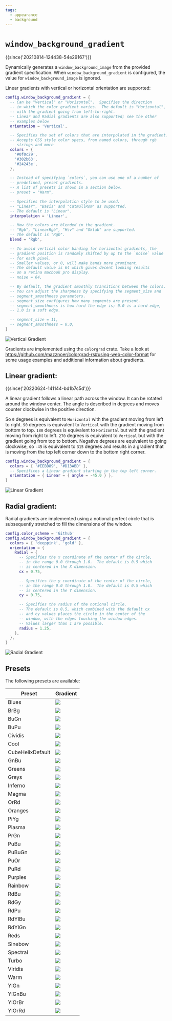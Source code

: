 ```yaml
---
tags:
  - appearance
  - background
---
```

# `window_background_gradient`

{{since('20210814-124438-54e29167')}}

Dynamically generates a `window_background_image` from the provided gradient
specification.  When `window_background_gradient` is configured, the value
for `window_background_image` is ignored.

Linear gradients with vertical or horizontal orientation are supported:

```lua
config.window_background_gradient = {
  -- Can be "Vertical" or "Horizontal".  Specifies the direction
  -- in which the color gradient varies.  The default is "Horizontal",
  -- with the gradient going from left-to-right.
  -- Linear and Radial gradients are also supported; see the other
  -- examples below
  orientation = 'Vertical',

  -- Specifies the set of colors that are interpolated in the gradient.
  -- Accepts CSS style color specs, from named colors, through rgb
  -- strings and more
  colors = {
    '#0f0c29',
    '#302b63',
    '#24243e',
  },

  -- Instead of specifying `colors`, you can use one of a number of
  -- predefined, preset gradients.
  -- A list of presets is shown in a section below.
  -- preset = "Warm",

  -- Specifies the interpolation style to be used.
  -- "Linear", "Basis" and "CatmullRom" as supported.
  -- The default is "Linear".
  interpolation = 'Linear',

  -- How the colors are blended in the gradient.
  -- "Rgb", "LinearRgb", "Hsv" and "Oklab" are supported.
  -- The default is "Rgb".
  blend = 'Rgb',

  -- To avoid vertical color banding for horizontal gradients, the
  -- gradient position is randomly shifted by up to the `noise` value
  -- for each pixel.
  -- Smaller values, or 0, will make bands more prominent.
  -- The default value is 64 which gives decent looking results
  -- on a retina macbook pro display.
  -- noise = 64,

  -- By default, the gradient smoothly transitions between the colors.
  -- You can adjust the sharpness by specifying the segment_size and
  -- segment_smoothness parameters.
  -- segment_size configures how many segments are present.
  -- segment_smoothness is how hard the edge is; 0.0 is a hard edge,
  -- 1.0 is a soft edge.

  -- segment_size = 11,
  -- segment_smoothness = 0.0,
}
```

![Vertical Gradient](../../../screenshots/vertical-gradient.png)

Gradients are implemented using the `colorgrad` crate.
Take a look at <https://github.com/mazznoer/colorgrad-rs#using-web-color-format>
for some usage examples and additional information about gradients.

## Linear gradient:

{{since('20220624-141144-bd1b7c5d')}}

A linear gradient follows a linear path across the window. It can be rotated
around the window center. The angle is described in degrees and moves 
counter clockwise in the positive direction.

So `0` degrees is equivalent to `Horizontal` with the gradient moving from left
to right. `90` degrees is equivalent to `Vertical` with the gradient moving from
bottom to top. `180` degrees is equivalent to `Horizontal` but with the gradient
moving from right to left. `270` degrees is equivalent to `Vertical` but with
the gradient going from top to bottom. Negative degrees are equivalent to going
clockwise, so `-45` is equivalent to `315` degrees and results in a gradient
that is moving from the top left corner down to the bottom right corner.

```lua
config.window_background_gradient = {
  colors = { '#EEBD89', '#D13ABD' },
  -- Specifices a Linear gradient starting in the top left corner.
  orientation = { Linear = { angle = -45.0 } },
}
```

![Linear Gradient](../../../screenshots/linear-gradient.png)

## Radial gradient:

Radial gradients are implemented using a notional perfect circle that is
subsequently stretched to fill the dimensions of the window.

```lua
config.color_scheme = 'Github'
config.window_background_gradient = {
  colors = { 'deeppink', 'gold' },
  orientation = {
    Radial = {
      -- Specifies the x coordinate of the center of the circle,
      -- in the range 0.0 through 1.0.  The default is 0.5 which
      -- is centered in the X dimension.
      cx = 0.75,

      -- Specifies the y coordinate of the center of the circle,
      -- in the range 0.0 through 1.0.  The default is 0.5 which
      -- is centered in the Y dimension.
      cy = 0.75,

      -- Specifies the radius of the notional circle.
      -- The default is 0.5, which combined with the default cx
      -- and cy values places the circle in the center of the
      -- window, with the edges touching the window edges.
      -- Values larger than 1 are possible.
      radius = 1.25,
    },
  },
}
```

![Radial Gradient](../../../screenshots/radial-gradient.png)

## Presets

The following presets are available:

|Preset|Gradient|
|------|--------|
|Blues|<img src="https://github.com/mazznoer/colorgrad-rs/raw/master/docs/images/preset/blues.png">|
|BrBg|<img src="https://github.com/mazznoer/colorgrad-rs/raw/master/docs/images/preset/br_bg.png">|
|BuGn|<img src="https://github.com/mazznoer/colorgrad-rs/raw/master/docs/images/preset/bu_gn.png">|
|BuPu|<img src="https://github.com/mazznoer/colorgrad-rs/raw/master/docs/images/preset/bu_pu.png">|
|Cividis|<img src="https://github.com/mazznoer/colorgrad-rs/raw/master/docs/images/preset/cividis.png">|
|Cool|<img src="https://github.com/mazznoer/colorgrad-rs/raw/master/docs/images/preset/cool.png">|
|CubeHelixDefault|<img src="https://github.com/mazznoer/colorgrad-rs/raw/master/docs/images/preset/cubehelix_default.png">|
|GnBu|<img src="https://github.com/mazznoer/colorgrad-rs/raw/master/docs/images/preset/gn_bu.png">|
|Greens|<img src="https://github.com/mazznoer/colorgrad-rs/raw/master/docs/images/preset/greens.png">|
|Greys|<img src="https://github.com/mazznoer/colorgrad-rs/raw/master/docs/images/preset/greys.png">|
|Inferno|<img src="https://github.com/mazznoer/colorgrad-rs/raw/master/docs/images/preset/inferno.png">|
|Magma|<img src="https://github.com/mazznoer/colorgrad-rs/raw/master/docs/images/preset/magma.png">|
|OrRd|<img src="https://github.com/mazznoer/colorgrad-rs/raw/master/docs/images/preset/or_rd.png">|
|Oranges|<img src="https://github.com/mazznoer/colorgrad-rs/raw/master/docs/images/preset/oranges.png">|
|PiYg|<img src="https://github.com/mazznoer/colorgrad-rs/raw/master/docs/images/preset/pi_yg.png">|
|Plasma|<img src="https://github.com/mazznoer/colorgrad-rs/raw/master/docs/images/preset/plasma.png">|
|PrGn|<img src="https://github.com/mazznoer/colorgrad-rs/raw/master/docs/images/preset/pr_gn.png">|
|PuBu|<img src="https://github.com/mazznoer/colorgrad-rs/raw/master/docs/images/preset/pu_bu.png">|
|PuBuGn|<img src="https://github.com/mazznoer/colorgrad-rs/raw/master/docs/images/preset/pu_bu_gn.png">|
|PuOr|<img src="https://github.com/mazznoer/colorgrad-rs/raw/master/docs/images/preset/pu_or.png">|
|PuRd|<img src="https://github.com/mazznoer/colorgrad-rs/raw/master/docs/images/preset/pu_rd.png">|
|Purples|<img src="https://github.com/mazznoer/colorgrad-rs/raw/master/docs/images/preset/purples.png">|
|Rainbow|<img src="https://github.com/mazznoer/colorgrad-rs/raw/master/docs/images/preset/rainbow.png">|
|RdBu|<img src="https://github.com/mazznoer/colorgrad-rs/raw/master/docs/images/preset/rd_bu.png">|
|RdGy|<img src="https://github.com/mazznoer/colorgrad-rs/raw/master/docs/images/preset/rd_gy.png">|
|RdPu|<img src="https://github.com/mazznoer/colorgrad-rs/raw/master/docs/images/preset/rd_pu.png">|
|RdYlBu|<img src="https://github.com/mazznoer/colorgrad-rs/raw/master/docs/images/preset/rd_yl_bu.png">|
|RdYlGn|<img src="https://github.com/mazznoer/colorgrad-rs/raw/master/docs/images/preset/rd_yl_gn.png">|
|Reds|<img src="https://github.com/mazznoer/colorgrad-rs/raw/master/docs/images/preset/reds.png">|
|Sinebow|<img src="https://github.com/mazznoer/colorgrad-rs/raw/master/docs/images/preset/sinebow.png">|
|Spectral|<img src="https://github.com/mazznoer/colorgrad-rs/raw/master/docs/images/preset/spectral.png">|
|Turbo|<img src="https://github.com/mazznoer/colorgrad-rs/raw/master/docs/images/preset/turbo.png">|
|Viridis|<img src="https://github.com/mazznoer/colorgrad-rs/raw/master/docs/images/preset/viridis.png">|
|Warm|<img src="https://github.com/mazznoer/colorgrad-rs/raw/master/docs/images/preset/warm.png">|
|YlGn|<img src="https://github.com/mazznoer/colorgrad-rs/raw/master/docs/images/preset/yl_gn.png">|
|YlGnBu|<img src="https://github.com/mazznoer/colorgrad-rs/raw/master/docs/images/preset/yl_gn_bu.png">|
|YlOrBr|<img src="https://github.com/mazznoer/colorgrad-rs/raw/master/docs/images/preset/yl_or_br.png">|
|YlOrRd|<img src="https://github.com/mazznoer/colorgrad-rs/raw/master/docs/images/preset/yl_or_rd.png">|
